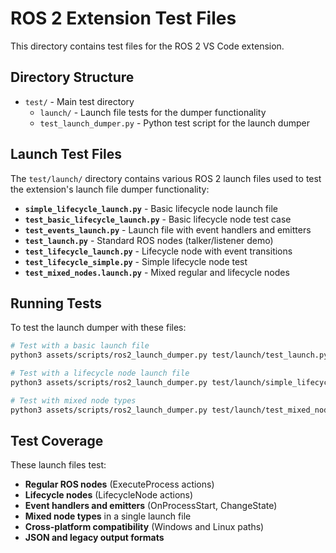 # ROS 2 Extension Test Files

This directory contains test files for the ROS 2 VS Code extension.

## Directory Structure

- `test/` - Main test directory
  - `launch/` - Launch file tests for the dumper functionality
  - `test_launch_dumper.py` - Python test script for the launch dumper

## Launch Test Files

The `test/launch/` directory contains various ROS 2 launch files used to test the extension's launch file dumper functionality:

- **`simple_lifecycle_launch.py`** - Basic lifecycle node launch file
- **`test_basic_lifecycle_launch.py`** - Basic lifecycle node test case  
- **`test_events_launch.py`** - Launch file with event handlers and emitters
- **`test_launch.py`** - Standard ROS nodes (talker/listener demo)
- **`test_lifecycle_launch.py`** - Lifecycle node with event transitions
- **`test_lifecycle_simple.py`** - Simple lifecycle node test
- **`test_mixed_nodes.launch.py`** - Mixed regular and lifecycle nodes

## Running Tests

To test the launch dumper with these files:

```bash
# Test with a basic launch file
python3 assets/scripts/ros2_launch_dumper.py test/launch/test_launch.py --output-format json

# Test with a lifecycle node launch file  
python3 assets/scripts/ros2_launch_dumper.py test/launch/simple_lifecycle_launch.py --output-format json

# Test with mixed node types
python3 assets/scripts/ros2_launch_dumper.py test/launch/test_mixed_nodes.launch.py --output-format json
```

## Test Coverage

These launch files test:

- **Regular ROS nodes** (ExecuteProcess actions)
- **Lifecycle nodes** (LifecycleNode actions) 
- **Event handlers and emitters** (OnProcessStart, ChangeState)
- **Mixed node types** in a single launch file
- **Cross-platform compatibility** (Windows and Linux paths)
- **JSON and legacy output formats**
